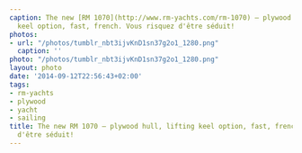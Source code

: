 ```yaml
---
caption: The new [RM 1070](http://www.rm-yachts.com/rm-1070) – plywood hull, lifting
  keel option, fast, french. Vous risquez d'être séduit!
photos:
- url: "/photos/tumblr_nbt3ijvKnD1sn37g2o1_1280.png"
  caption: ''
photo: "/photos/tumblr_nbt3ijvKnD1sn37g2o1_1280.png"
layout: photo
date: '2014-09-12T22:56:43+02:00'
tags:
- rm-yachts
- plywood
- yacht
- sailing
title: The new RM 1070 – plywood hull, lifting keel option, fast, french. Vous risquez
  d'être séduit!
---
```


